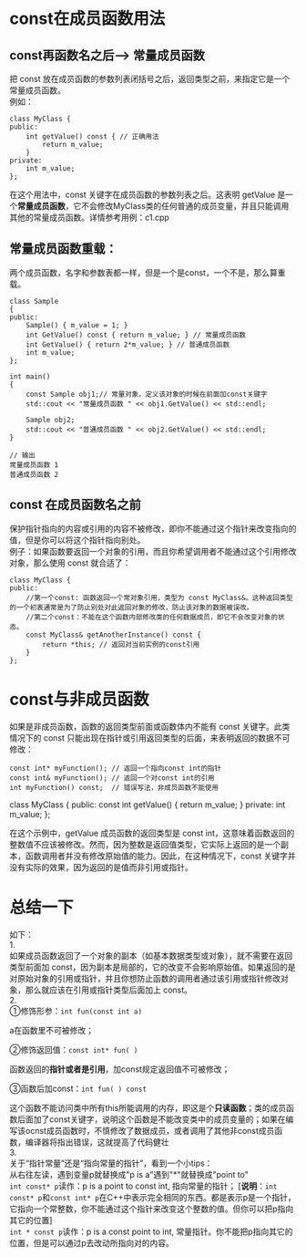 # const在成员函数用法
## const再函数名之后--> 常量成员函数
把 const 放在成员函数的参数列表闭括号之后，返回类型之前，来指定它是一个常量成员函数。  
例如：  
```
class MyClass {
public:
    int getValue() const { // 正确用法
        return m_value;
    }
private:
    int m_value;
};
```  
在这个用法中，const 关键字在成员函数的参数列表之后。这表明 getValue 是一个**常量成员函数**，它不会修改MyClass类的任何普通的成员变量，并且只能调用其他的常量成员函数。详情参考用例：c1.cpp  

## 常量成员函数重载：  
两个成员函数，名字和参数表都一样，但是一个是const，一个不是，那么算重载。  
```
class Sample
{
public:
    Sample() { m_value = 1; }
    int GetValue() const { return m_value; } // 常量成员函数
    int GetValue() { return 2*m_value; } // 普通成员函数
    int m_value;
};

int main()
{
    const Sample obj1;// 常量对象，定义该对象的时候在前面加const关键字
    std::cout << "常量成员函数 " << obj1.GetValue() << std::endl;

    Sample obj2;
    std::cout << "普通成员函数 " << obj2.GetValue() << std::endl;
}

// 输出
常量成员函数 1
普通成员函数 2
```
## const 在成员函数名之前
保护指针指向的内容或引用的内容不被修改，即你不能通过这个指针来改变指向的值，但是你可以将这个指针指向别处。  
例子：如果函数要返回一个对象的引用，而且你希望调用者不能通过这个引用修改对象，那么使用 const 就合适了：
```
class MyClass {
public:
    //第一个const: 函数返回一个常对象引用，类型为 const MyClass&。这种返回类型的一个初衷通常是为了防止别处对此返回对象的修改，防止该对象的数据被误改。
    //第二个const：不能在这个函数内部修改类的任何数据成员，即它不会改变对象的状态。
    const MyClass& getAnotherInstance() const {
        return *this; // 返回对当前实例的const引用
    }
};
```
# const与非成员函数
如果是非成员函数，函数的返回类型前面或函数体内不能有 const 关键字。此类情况下的 const 只能出现在指针或引用返回类型的后面，来表明返回的数据不可修改：
```
const int* myFunction(); // 返回一个指向const int的指针
const int& myFunction(); // 返回一个对const int的引用
int myFunction() const;  // 错误写法，非成员函数不能使用
```

class MyClass {
public:
    const  int getValue() { 
        return m_value;
    }
private:
    int m_value;
};

在这个示例中，getValue 成员函数的返回类型是 const int，这意味着函数返回的整数值不应该被修改。然而，因为整数是返回值类型，它实际上返回的是一个副本，函数调用者并没有修改原始值的能力。因此，在这种情况下，const 关键字并没有实际的效果，因为返回的是值而非引用或指针。

# 总结一下  
如下：  
1.   
如果成员函数返回了一个对象的副本（如基本数据类型或对象），就不需要在返回类型前面加 const，因为副本是局部的，它的改变不会影响原始值。如果返回的是对原始对象的引用或指针，并且你想防止函数的调用者通过该引用或指针修改对象，那么就应该在引用或指针类型后面加上 const。  
2.   
①修饰形参：`int fun(const int a)`   

a在函数里不可被修改；  

②修饰返回值：`const int* fun( )`    

函数返回的**指针或者是引用**，加const规定返回值不可被修改；  

③函数后加const：`int fun( ) const`  

这个函数不能访问类中所有this所能调用的内存，即这是个**只读函数**；类的成员函数后面加了const关键字，说明这个函数是不能改变类中的成员变量的；如果在编写该ocnst成员函数时，不慎修改了数据成员，或者调用了其他非const成员函数，编译器将指出错误，这就提高了代码健壮   
3.   
关于“指针常量”还是“指向常量的指针”，看到一个小tips：    
从右往左读，遇到变量p就替换成"p is a"遇到"*"就替换成"point to"     
`int const* p`读作：p is a point to const int, 指向常量的指针； [**说明**：`int const* p`和`const int* p`在C++中表示完全相同的东西。都是表示p是一个指针，它指向一个常整数，你不能通过这个指针来改变这个整数的值。但你可以把p指向其它的位置]   
`int * const p`读作：p is a const point to int, 常量指针。你不能把p指向其它的位置，但是可以通过p去改动所指向对的内容。  